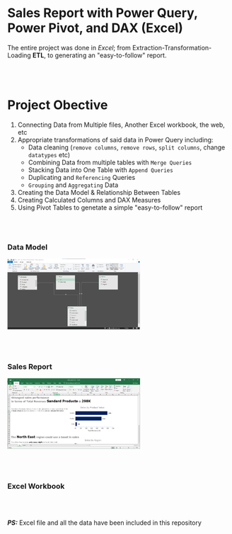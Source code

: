 # Sales Report with Power Query, Power Pivot, and DAX (Excel)
The entire project was done in *Excel*; from Extraction-Transformation-Loading **ETL**, to generating an "easy-to-follow" report.


&nbsp;&nbsp;  
&nbsp;&nbsp;  


# Project Obective

1.	Connecting Data from Multiple files, Another Excel workbook, the web, etc
2.	Appropriate transformations of said data in Power Query including:
    * Data cleaning (`remove columns`, `remove rows`, `split columns`, change `datatypes` etc)
    * Combining Data from multiple tables with `Merge Queries`
    * Stacking Data into One Table with `Append Queries`
    * Duplicating and `Referencing` Queries
    * `Grouping` and `Aggregating` Data
4.	Creating the Data Model & Relationship Between Tables
5.	Creating Calculated Columns and DAX Measures
7.	Using Pivot Tables to genetate a simple "easy-to-follow" report



&nbsp;&nbsp;  
&nbsp;&nbsp;  



### Data Model
<img
  src="https://github.com/EnuelOB-1/Portfolio-projects/blob/main/Sales-report%20with%20Power%20Query%2C%20Power%20Pivot%2C%20and%20DAX%20(Excel)/Data%20model.jpg"
  alt="Data Model"
  title="Data Model"
  style="display: inline-block; margin: 0 auto; max-width: 300px">

&nbsp;&nbsp;  
&nbsp;&nbsp;  



### Sales Report
<img
  src="https://github.com/EnuelOB-1/Portfolio-projects/blob/main/Sales-report%20with%20Power%20Query%2C%20Power%20Pivot%2C%20and%20DAX%20(Excel)/Report.jpg"
  alt="Sales Report"
  title="Sales Report"
  style="display: inline-block; margin: 0 auto; max-width: 300px">


&nbsp;&nbsp;  
&nbsp;&nbsp;  


### Excel Workbook

&nbsp;&nbsp;  
&nbsp;&nbsp;  




**_PS:_** Excel file and all the data have been included in this repository
<!--Click [*Here*]() to view the full code-->


